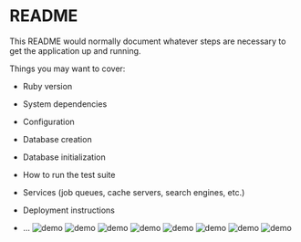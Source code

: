 # README

This README would normally document whatever steps are necessary to get the
application up and running.

Things you may want to cover:

* Ruby version

* System dependencies

* Configuration

* Database creation

* Database initialization

* How to run the test suite

* Services (job queues, cache servers, search engines, etc.)

* Deployment instructions

* ...
![demo](https://gyazo.com/b3a605f396456c24764a97e6767f694c/raw)
![demo](https://gyazo.com/78da687fa4e2de8e2c4af6c840133499/raw)
![demo](https://gyazo.com/f388171eeb93695d09feb2e67e0e4d65/raw)
![demo](https://gyazo.com/9c5d724679887801b337875e9cde8f31/raw)
![demo](https://gyazo.com/8ba26239ec9dd2737252355fb460f699/raw)
![demo](https://gyazo.com/7b8d26c115d32e8cf11491b4af61c790/raw)
![demo](https://gyazo.com/9a7dfb93fdaf327ed5a0634b7852a586/raw)
![demo](https://gyazo.com/07d371500c183bbe332b7c77075cb8d5/raw)


